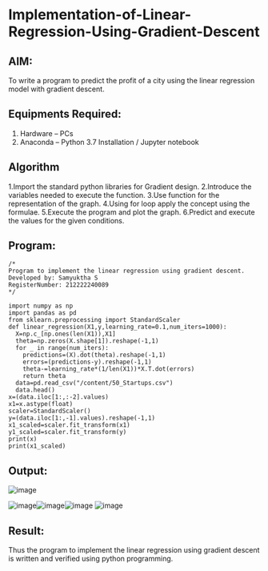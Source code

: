 # Implementation-of-Linear-Regression-Using-Gradient-Descent

## AIM:
To write a program to predict the profit of a city using the linear regression model with gradient descent.

## Equipments Required:
1. Hardware – PCs
2. Anaconda – Python 3.7 Installation / Jupyter notebook

## Algorithm
1.Import the standard python libraries for Gradient design.
2.Introduce the variables needed to execute the function.
3.Use function for the representation of the graph.
4.Using for loop apply the concept using the formulae.
5.Execute the program and plot the graph.
6.Predict and execute the values for the given conditions.

## Program:
```
/*
Program to implement the linear regression using gradient descent.
Developed by: Samyuktha S
RegisterNumber: 212222240089 
*/
```
```
import numpy as np
import pandas as pd
from sklearn.preprocessing import StandardScaler
def linear_regression(X1,y,learning_rate=0.1,num_iters=1000):
  X=np.c_[np.ones(len(X1)),X1]
  theta=np.zeros(X.shape[1]).reshape(-1,1)
  for _ in range(num_iters):
    predictions=(X).dot(theta).reshape(-1,1)
    errors=(predictions-y).reshape(-1,1)
    theta-=learning_rate*(1/len(X1))*X.T.dot(errors)
    return theta
  data=pd.read_csv("/content/50_Startups.csv")
  data.head()
x=(data.iloc[1:,:-2].values)
x1=x.astype(float)
scaler=StandardScaler()
y=(data.iloc[1:,-1].values).reshape(-1,1)
x1_scaled=scaler.fit_transform(x1)
y1_scaled=scaler.fit_transform(y)
print(x)
print(x1_scaled)
```

## Output:
![image](https://github.com/SamyukthaSreenivasan/Implementation-of-Linear-Regression-Using-Gradient-Descent/assets/119475703/2efedf6c-5633-45b3-a91c-754dc43fe7c5)

![image](https://github.com/SamyukthaSreenivasan/Implementation-of-Linear-Regression-Using-Gradient-Descent/assets/119475703/f2310119-fd33-4b52-8cd9-dcb7c6cc3854)![image](https://github.com/SamyukthaSreenivasan/Implementation-of-Linear-Regression-Using-Gradient-Descent/assets/119475703/33d9de75-6920-4888-843e-d12332336c40)![image](https://github.com/SamyukthaSreenivasan/Implementation-of-Linear-Regression-Using-Gradient-Descent/assets/119475703/cd48e666-7599-4a70-b9e7-2fc83d8e2e6d)
![image](https://github.com/SamyukthaSreenivasan/Implementation-of-Linear-Regression-Using-Gradient-Descent/assets/119475703/9059651e-11e5-4812-8c6d-f1b837cb2f81)

## Result:
Thus the program to implement the linear regression using gradient descent is written and verified using python programming.
